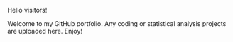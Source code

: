 Hello visitors!

Welcome to my GitHub portfolio. Any coding or statistical analysis projects are uploaded here. Enjoy!
